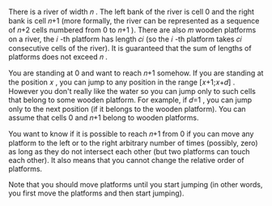 There is a river of width 𝑛
. The left bank of the river is cell 0
 and the right bank is cell 𝑛+1
 (more formally, the river can be represented as a sequence of 𝑛+2
 cells numbered from 0
 to 𝑛+1
). There are also 𝑚
 wooden platforms on a river, the 𝑖
-th platform has length 𝑐𝑖
 (so the 𝑖
-th platform takes 𝑐𝑖
 consecutive cells of the river). It is guaranteed that the sum of lengths of platforms does not exceed 𝑛
.

You are standing at 0
 and want to reach 𝑛+1
 somehow. If you are standing at the position 𝑥
, you can jump to any position in the range [𝑥+1;𝑥+𝑑]
. However you don't really like the water so you can jump only to such cells that belong to some wooden platform. For example, if 𝑑=1
, you can jump only to the next position (if it belongs to the wooden platform). You can assume that cells 0
 and 𝑛+1
 belong to wooden platforms.

You want to know if it is possible to reach 𝑛+1
 from 0
 if you can move any platform to the left or to the right arbitrary number of times (possibly, zero) as long as they do not intersect each other (but two platforms can touch each other). It also means that you cannot change the relative order of platforms.

Note that you should move platforms until you start jumping (in other words, you first move the platforms and then start jumping).